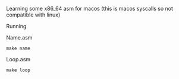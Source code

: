 Learning some x86_64 asm for macos (this is macos syscalls so not compatible with linux)

Running

Name.asm

```shell
make name
```

Loop.asm

```shell
make loop
```